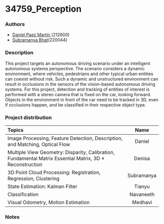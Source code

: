 # 34759_Perception 

### Authors

* [Daniel Paez Martin ](https://github.com/DanielPM98) (212600)
* [Subramanya Bhat](https://github.com/subbubhat99)(220044)

### Description
This project targets an autonomous driving scenario under an intelligent autonomous systems perspective. The scenario considers a dynamic environment, where vehicles, pedestrians and other typical urban entities can coexist without risk. Such a dynamic and unstructured environment can result in occlusions in the sensors of the vision-based autonomous driving systems. For this project, detection and tracking of entities of interest is performed with a  stereo camera that is fixed on the car, looking forward. Objects in the environment in front of the car need to be tracked in 3D, even if occlusions happen, and be classified in their respective object type.


### Project distribution

|                                         Topics                                                           |    Name   |
|:-------------------------------------------------------------------------------------------------------- |:---------:|
| Image Processing, Feature Detection, Description, and Matching, Optical Flow                             |  Daniel   |
| Multiple View Geometry: Disparity, Calibration, Fundamental Matrix Essential Matrix, 3D * Reconstruction |  Denisa   |
| 3D Point Cloud Processing: Registration, Regression, Clustering                                          |Subramanya |
| State Estimation: Kalman Filter                                                                          | Tianyu    |
| Classification                                                                                           | Navaneeth |
| Visual Odometry, Motion Estimation                                                                       |  Medhavi  |



### Notes
